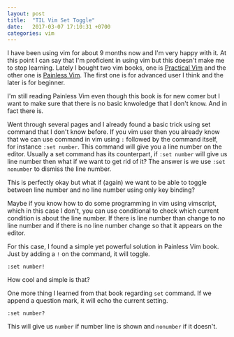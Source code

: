 ```yaml
---
layout: post
title:  "TIL Vim Set Toggle"
date:   2017-03-07 17:10:31 +0700
categories: vim
---
```

I have been using vim for about 9 months now and I'm very happy with it. At this point I can say that I'm proficient in using vim but this doesn't make me to stop learning. Lately I bought two vim books, one is [Practical Vim](https://pragprog.com/book/dnvim2/practical-vim-second-edition) and the other one is [Painless Vim](https://leanpub.com/painless_vim). The first one is for advanced user I think and the later is for beginner.

I'm still reading Painless Vim even though this book is for new comer but I want to make sure that there is no basic knwoledge that I don't know. And in fact there is.

Went through several pages and I already found a basic trick using set command that I don't know before. If you vim user then you already know that we can use command in vim using `:` followed by the command itself, for instance `:set number`. This command will give you a line number on the editor. Usually a set command has its counterpart, if `:set number` will give us line number then what if we want to get rid of it? The answer is we use `:set nonumber` to dismiss the line number.

This is perfectly okay but what if (again) we want to be able to toggle between line number and no line number using only key binding?

Maybe if you know how to do some programming in vim using vimscript, which in this case I don't, you can use conditional to check which current condition is about the line number. If there is line number than change to no line number and if there is no line number change so that it appears on the editor.

For this case, I found a simple yet powerful solution in Painless Vim book. Just by adding a `!` on the command, it will toggle.

`:set number!`

How cool and simple is that?

One more thing I learned from that book regarding `set` command. If we append a question mark, it will echo the current setting.

`:set number?`

This will give us `number` if number line is shown and `nonumber` if it doesn't.
